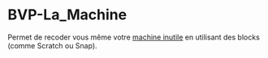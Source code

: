 # BVP-La_Machine

Permet de recoder vous même votre [machine inutile](https://9j5gq.r.ag.d.sendibm3.com/mk/cl/f/sh/SMK1E8tHeGtws5ptpbNXl4qGWQmj/1xv3tjU8SNQE) en utilisant des blocks (comme Scratch ou Snap).